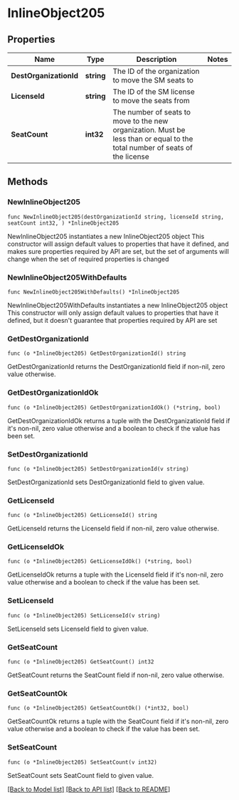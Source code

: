 # InlineObject205

## Properties

Name | Type | Description | Notes
------------ | ------------- | ------------- | -------------
**DestOrganizationId** | **string** | The ID of the organization to move the SM seats to | 
**LicenseId** | **string** | The ID of the SM license to move the seats from | 
**SeatCount** | **int32** | The number of seats to move to the new organization. Must be less than or equal to the total number of seats of the license | 

## Methods

### NewInlineObject205

`func NewInlineObject205(destOrganizationId string, licenseId string, seatCount int32, ) *InlineObject205`

NewInlineObject205 instantiates a new InlineObject205 object
This constructor will assign default values to properties that have it defined,
and makes sure properties required by API are set, but the set of arguments
will change when the set of required properties is changed

### NewInlineObject205WithDefaults

`func NewInlineObject205WithDefaults() *InlineObject205`

NewInlineObject205WithDefaults instantiates a new InlineObject205 object
This constructor will only assign default values to properties that have it defined,
but it doesn't guarantee that properties required by API are set

### GetDestOrganizationId

`func (o *InlineObject205) GetDestOrganizationId() string`

GetDestOrganizationId returns the DestOrganizationId field if non-nil, zero value otherwise.

### GetDestOrganizationIdOk

`func (o *InlineObject205) GetDestOrganizationIdOk() (*string, bool)`

GetDestOrganizationIdOk returns a tuple with the DestOrganizationId field if it's non-nil, zero value otherwise
and a boolean to check if the value has been set.

### SetDestOrganizationId

`func (o *InlineObject205) SetDestOrganizationId(v string)`

SetDestOrganizationId sets DestOrganizationId field to given value.


### GetLicenseId

`func (o *InlineObject205) GetLicenseId() string`

GetLicenseId returns the LicenseId field if non-nil, zero value otherwise.

### GetLicenseIdOk

`func (o *InlineObject205) GetLicenseIdOk() (*string, bool)`

GetLicenseIdOk returns a tuple with the LicenseId field if it's non-nil, zero value otherwise
and a boolean to check if the value has been set.

### SetLicenseId

`func (o *InlineObject205) SetLicenseId(v string)`

SetLicenseId sets LicenseId field to given value.


### GetSeatCount

`func (o *InlineObject205) GetSeatCount() int32`

GetSeatCount returns the SeatCount field if non-nil, zero value otherwise.

### GetSeatCountOk

`func (o *InlineObject205) GetSeatCountOk() (*int32, bool)`

GetSeatCountOk returns a tuple with the SeatCount field if it's non-nil, zero value otherwise
and a boolean to check if the value has been set.

### SetSeatCount

`func (o *InlineObject205) SetSeatCount(v int32)`

SetSeatCount sets SeatCount field to given value.



[[Back to Model list]](../README.md#documentation-for-models) [[Back to API list]](../README.md#documentation-for-api-endpoints) [[Back to README]](../README.md)


